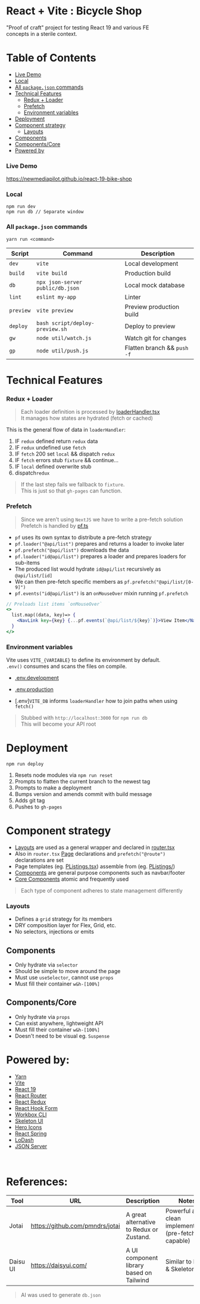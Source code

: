 # React + Vite : Bicycle Shop

"Proof of craft" project for testing React 19 and various FE  
concepts in a sterile context.

# Table of Contents

- [Live Demo](#live-demo)
- [Local](#local)
- [All `package.json` commands](#all-packagejson-commands)
- [Technical Features](#technical-features)
  - [Redux + Loader](#redux--loader)
  - [Prefetch](#prefetch)
  - [Environment variables](#environment-variables)
- [Deployment](#deployment)
- [Component strategy](#component-strategy)
  - [Layouts](#layouts)
- [Components](#components)
- [Components/Core](#componentscore)
- [Powered by](#powered-by)

### Live Demo

https://newmediapilot.github.io/react-19-bike-shop

### Local

```
npm run dev  
npm run db // Separate window
```

### All `package.json` commands

`yarn run <command>`

| **Script**   | **Command**                                 | **Description**               |
|--------------|---------------------------------------------|-------------------------------|
| `dev`        | `vite`                                      | Local development             |
| `build`      | `vite build`                                | Production build              |
| `db`         | `npx json-server public/db.json`            | Local mock database           |
| `lint`       | `eslint my-app`                             | Linter                        |
| `preview`    | `vite preview`                              | Preview production build      |
| `deploy`     | `bash script/deploy-preview.sh`             | Deploy to preview             |
| `gw`         | `node util/watch.js`                        | Watch git for changes         |
| `gp`         | `node util/push.js`                         | Flatten branch && `push -f`   |

# Technical Features

### Redux + Loader

> Each loader definition is processed by [loaderHandler.tsx](src/loaders/core/loaderHandler.ts)  
> It manages how states are hydrated (fetch or cached)

This is the general flow of data in `loaderHandler`:

1. IF `redux` defined return `redux` data  
1. IF `redux` undefined use `fetch`  
1. IF `fetch` 200 set `local` && dispatch `redux`  
1. IF `fetch` errors stub `fixture` && continue...  
1. IF `local` defined overwrite stub  
1. dispatch`redux`  

> If the last step fails we fallback to `fixture`.  
> This is just so that `gh-pages` can function. 

### Prefetch

> Since we aren't using `NextJS` we have to write a pre-fetch solution  
> Prefetch is handled by [pf.ts](src/loaders/core/pf.ts)


- `pf` uses its own syntax to distribute a pre-fetch strategy  
- `pf.loader("@api/list")` prepares and returns a loader to invoke later  
- `pf.prefetch("@api/list")` downloads the data  
- `pf.loader("id@api/list")` prepares a loader and prepares loaders for sub-items  
- The produced list would hydrate `id@api/list` recursively as `@api/list/[id]`  
- We can then pre-fetch specific members as `pf.prefetch("@api/list/[0-9]")`  
- `pf.events("id@api/list")` is an `onMouseOver` mixin running `pf.prefetch`

```jsx
// Preloads list items `onMouseOver`
<>
  list.map((data, key)=> {
    <NavLink key={key} {...pf.events(`@api/list/${key}`)}>View Item</NavLink>
  }
</>
```

### Environment variables

Vite uses `VITE_{VARIABLE}` to define its environment by default.  
`.env()` consumes and scans the files on compile.

- [.env.development](.env.development)  
- [.env.production](.env.production)

- [.env]`VITE_DB` informs `loaderHandler` how to join paths when using `fetch()`  
> Stubbed with `http://localhost:3000` for `npm run db`  
> This will become your API root

# Deployment

`npm run deploy`

1. Resets node modules via `npm run reset`  
1. Prompts to flatten the current branch to the newest tag  
1. Prompts to make a deployment  
1. Bumps version and amends commit with build message  
1. Adds git tag  
1. Pushes to `gh-pages`

# Component strategy

- [Layouts](src/layouts/) are used as a general wrapper and declared in [router.tsx](src/composition/router.tsx)  
- Also in `router.tsx` [Page](src/page/) declarations and `prefetch("@route")` declarations are set  
- Page templates (eg. [PListings.tsx](src/pages/PListings.tsx)) assemble from (eg. [PListings/](src/pages/PListings/))  
- [Components](src/components/) are general purpose components such as navbar/footer  
- [Core Components](src/components/core) atomic and frequently used

> Each type of component adheres to state management differently

### Layouts

- Defines a `grid` strategy for its members
- DRY composition layer for Flex, Grid, etc.
- No selectors, injections or emits

## Components

- Only hydrate via `selector` 
- Should be simple to move around the page
- Must use `useSelector`, cannot use `props`  
- Must fill their container `w&h-[100%]`

## Components/Core 

- Only hydrate via `props` 
- Can exist anywhere, lightweight API
- Must fill their container `w&h-[100%]`
- Doesn't need to be visual eg. `Suspense`

# Powered by:

- [Yarn](https://yarnpkg.com/)  
- [Vite](https://vite.dev/)  
- [React 19](https://react.dev/learn/build-a-react-app-from-scratch)  
- [React Router](https://api.reactrouter.com/v7/functions/react_router.createBrowserRouter.html)  
- [React Redux](https://react-redux.js.org/introduction/getting-started)  
- [React Hook Form](https://react-hook-form.com)  
- [Workbox CLI](https://developer.chrome.com/docs/workbox/)  
- [Skeleton UI](https://www.skeleton.dev/)  
- [Hero Icons](https://heroicons.com/)  
- [React Spring](https://www.react-spring.dev/)  
- [LoDash](https://lodash.com/)  
- [JSON Server](https://www.npmjs.com/package/json-server)
<br>

# References:

| Tool     | URL                             | Description                              | Notes                                                 |
|----------|---------------------------------|------------------------------------------|-------------------------------------------------------|
| Jotai    | https://github.com/pmndrs/jotai | A great alternative to Redux or Zustand. | Powerful and clean implementation (pre-fetch capable) |
| Daisu UI | https://daisyui.com/            | A UI component library based on Tailwind | Similar to Radix & Skeleton                           |

> AI was used to generate `db.json`
